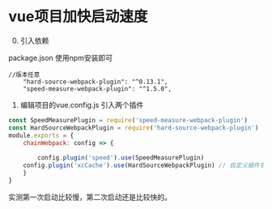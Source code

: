 # vue项目加快启动速度

0. 引入依赖

package.json
使用npm安装即可
```text
//版本任意
    "hard-source-webpack-plugin": "^0.13.1",
    "speed-measure-webpack-plugin": "^1.5.0",
```

1. 编辑项目的vue.config.js
引入两个插件

```js
const SpeedMeasurePlugin = require('speed-measure-webpack-plugin')
const HardSourceWebpackPlugin = require('hard-source-webpack-plugin')
module.exports = {
    chainWebpack: config => {
        
        config.plugin('speed').use(SpeedMeasurePlugin)
    config.plugin('xcCache').use(HardSourceWebpackPlugin) // 自定义插件名称
    }
}
```

实测第一次启动比较慢，第二次启动还是比较快的。